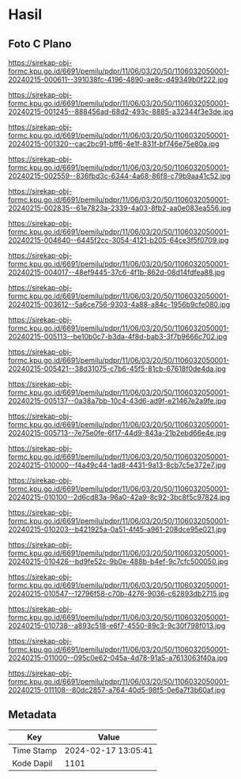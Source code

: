 # Hasil

## Foto C Plano

https://sirekap-obj-formc.kpu.go.id/6691/pemilu/pdpr/11/06/03/20/50/1106032050001-20240215-000611--391038fc-4196-4890-ae8c-d49349b0f222.jpg

https://sirekap-obj-formc.kpu.go.id/6691/pemilu/pdpr/11/06/03/20/50/1106032050001-20240215-001245--888456ad-68d2-493c-8885-a32344f3e3de.jpg

https://sirekap-obj-formc.kpu.go.id/6691/pemilu/pdpr/11/06/03/20/50/1106032050001-20240215-001320--cac2bc91-bff6-4e1f-831f-bf746e75e80a.jpg

https://sirekap-obj-formc.kpu.go.id/6691/pemilu/pdpr/11/06/03/20/50/1106032050001-20240215-002559--836fbd3c-6344-4a68-86f8-c79b9aa41c52.jpg

https://sirekap-obj-formc.kpu.go.id/6691/pemilu/pdpr/11/06/03/20/50/1106032050001-20240215-002835--61e7823a-2339-4a03-8fb2-aa0e083ea556.jpg

https://sirekap-obj-formc.kpu.go.id/6691/pemilu/pdpr/11/06/03/20/50/1106032050001-20240215-004640--6445f2cc-3054-4121-b205-64ce3f5f0709.jpg

https://sirekap-obj-formc.kpu.go.id/6691/pemilu/pdpr/11/06/03/20/50/1106032050001-20240215-004017--48ef9445-37c6-4f1b-862d-08d14fdfea88.jpg

https://sirekap-obj-formc.kpu.go.id/6691/pemilu/pdpr/11/06/03/20/50/1106032050001-20240215-003612--5a6ce756-9303-4a88-a84c-1956b9cfe080.jpg

https://sirekap-obj-formc.kpu.go.id/6691/pemilu/pdpr/11/06/03/20/50/1106032050001-20240215-005113--be10b0c7-b3da-4f8d-bab3-3f7b9666c702.jpg

https://sirekap-obj-formc.kpu.go.id/6691/pemilu/pdpr/11/06/03/20/50/1106032050001-20240215-005421--38d31075-c7b6-45f5-81cb-67618f0de4da.jpg

https://sirekap-obj-formc.kpu.go.id/6691/pemilu/pdpr/11/06/03/20/50/1106032050001-20240215-005137--0a38a7bb-10c4-43d6-ad9f-e21467e2a9fe.jpg

https://sirekap-obj-formc.kpu.go.id/6691/pemilu/pdpr/11/06/03/20/50/1106032050001-20240215-005713--7e75e0fe-6f17-44d9-843a-21b2ebd66e4e.jpg

https://sirekap-obj-formc.kpu.go.id/6691/pemilu/pdpr/11/06/03/20/50/1106032050001-20240215-010000--f4a49c44-1ad8-4431-9a13-8cb7c5e372e7.jpg

https://sirekap-obj-formc.kpu.go.id/6691/pemilu/pdpr/11/06/03/20/50/1106032050001-20240215-010100--2d6cd83a-96a0-42a9-8c92-3bc8f5c97824.jpg

https://sirekap-obj-formc.kpu.go.id/6691/pemilu/pdpr/11/06/03/20/50/1106032050001-20240215-010203--b421925a-0a51-4f45-a961-208dce95e021.jpg

https://sirekap-obj-formc.kpu.go.id/6691/pemilu/pdpr/11/06/03/20/50/1106032050001-20240215-010426--bd9fe52c-9b0e-488b-b4ef-9c7cfc500050.jpg

https://sirekap-obj-formc.kpu.go.id/6691/pemilu/pdpr/11/06/03/20/50/1106032050001-20240215-010547--12796f58-c70b-4276-9036-c62893db2715.jpg

https://sirekap-obj-formc.kpu.go.id/6691/pemilu/pdpr/11/06/03/20/50/1106032050001-20240215-010738--a893c518-e6f7-4550-89c3-9c30f798f013.jpg

https://sirekap-obj-formc.kpu.go.id/6691/pemilu/pdpr/11/06/03/20/50/1106032050001-20240215-011000--095c0e62-045a-4d78-91a5-a7613063f40a.jpg

https://sirekap-obj-formc.kpu.go.id/6691/pemilu/pdpr/11/06/03/20/50/1106032050001-20240215-011108--80dc2857-a764-40d5-98f5-0e6a7f3b60af.jpg


## Metadata

| Key        | Value               |
| ---------- | ------------------- |
| Time Stamp | 2024-02-17 13:05:41 |
| Kode Dapil | 1101                |



